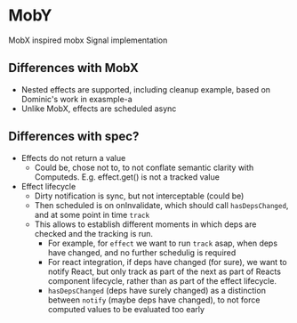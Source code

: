 
# MobY

MobX inspired mobx Signal implementation

## Differences with MobX

* Nested effects are supported, including cleanup example, based on Dominic's work in exasmple-a
* Unlike MobX, effects are scheduled async

## Differences with spec?

* Effects do not return a value
    * Could be, chose not to, to not conflate semantic clarity with Computeds. E.g. effect.get() is not a tracked value
* Effect lifecycle
    * Dirty notification is sync, but not interceptable (could be)
    * Then scheduled is on onInvalidate, which should call `hasDepsChanged`, and at some point in time `track`
    * This allows to establish different moments in which deps are checked and the tracking is run.
        * For example, for `effect` we want to run `track` asap, when deps have changed, and no further schedulig is required
        * For react integration, if deps have changed (for sure), we want to notify React, but only track as part of the next as part of Reacts component lifecycle, rather than as part of the effect lifecycle.
        * `hasDepsChanged` (deps have surely changed) as a distinction between `notify` (maybe deps have changed), to not force computed values to be evaluated too early
